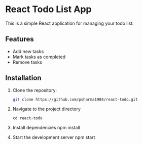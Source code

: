 # React Todo List App
This is a simple React application for managing your todo list.

## Features

- Add new tasks
- Mark tasks as completed
- Remove tasks

## Installation

1. Clone the repository:

   ```bash
   git clone https://github.com/psharma1984/react-todo.git

2. Navigate to the project directory
   ```
   cd react-todo

4. Install dependencies
   npm install

5. Start the development server
   npm start


